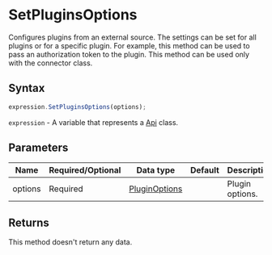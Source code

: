 # SetPluginsOptions

Configures plugins from an external source. The settings can be set for all plugins or for a specific plugin.For example, this method can be used to pass an authorization token to the plugin. This method can be used only with the connector class.

## Syntax

```javascript
expression.SetPluginsOptions(options);
```

`expression` - A variable that represents a [Api](../Api.md) class.

## Parameters

| **Name** | **Required/Optional** | **Data type** | **Default** | **Description** |
| ------------- | ------------- | ------------- | ------------- | ------------- |
| options | Required | [PluginOptions](../../Enumeration/PluginOptions.md) |  | Plugin options. |

## Returns

This method doesn't return any data.